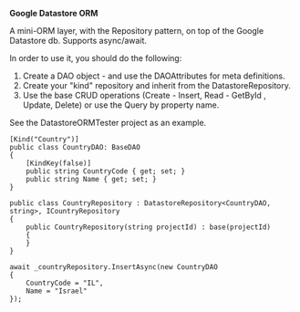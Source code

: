 **Google Datastore ORM**

A mini-ORM layer, with the Repository pattern, on top of the Google Datastore db.
Supports async/await.

In order to use it, you should do the following:
1) Create a DAO object - and use the DAOAttributes for meta definitions.
2) Create your "kind" repository and inherit from the DatastoreRepository.
3) Use the base CRUD operations (Create - Insert, Read - GetById , Update, Delete) or use the Query by property name.

See the DatastoreORMTester project as an example.
```
[Kind("Country")]
public class CountryDAO: BaseDAO
{
    [KindKey(false)]
    public string CountryCode { get; set; }
    public string Name { get; set; }
}

public class CountryRepository : DatastoreRepository<CountryDAO, string>, ICountryRepository
{
    public CountryRepository(string projectId) : base(projectId)
    {
    }
}

await _countryRepository.InsertAsync(new CountryDAO
{
    CountryCode = "IL",
    Name = "Israel"
});
```
